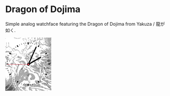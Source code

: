 # Dragon of Dojima

Simple analog watchface featuring the Dragon of Dojima from Yakuza / 龍が如く.

![Watchface Screenshot (Basalt)](screenshot.png)